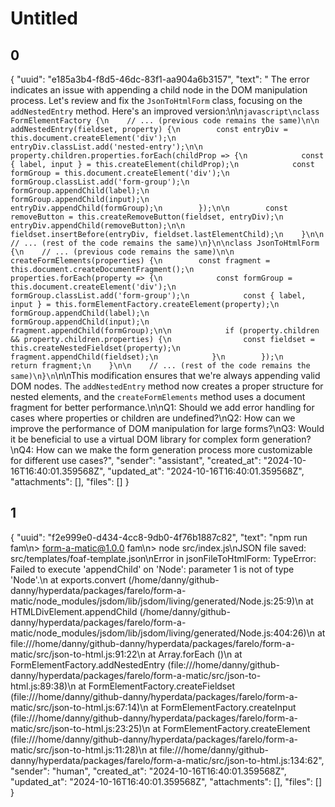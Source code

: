# Untitled

## 0

{
  "uuid": "e185a3b4-f8d5-46dc-83f1-aa904a6b3157",
  "text": " The error indicates an issue with appending a child node in the DOM manipulation process. Let's review and fix the `JsonToHtmlForm` class, focusing on the `addNestedEntry` method. Here's an improved version:\n\n```javascript\nclass FormElementFactory {\n    // ... (previous code remains the same)\n\n    addNestedEntry(fieldset, property) {\n        const entryDiv = this.document.createElement('div');\n        entryDiv.classList.add('nested-entry');\n\n        property.children.properties.forEach(childProp => {\n            const { label, input } = this.createElement(childProp);\n            const formGroup = this.document.createElement('div');\n            formGroup.classList.add('form-group');\n            formGroup.appendChild(label);\n            formGroup.appendChild(input);\n            entryDiv.appendChild(formGroup);\n        });\n\n        const removeButton = this.createRemoveButton(fieldset, entryDiv);\n        entryDiv.appendChild(removeButton);\n\n        fieldset.insertBefore(entryDiv, fieldset.lastElementChild);\n    }\n\n    // ... (rest of the code remains the same)\n}\n\nclass JsonToHtmlForm {\n    // ... (previous code remains the same)\n\n    createFormElements(properties) {\n        const fragment = this.document.createDocumentFragment();\n        properties.forEach(property => {\n            const formGroup = this.document.createElement('div');\n            formGroup.classList.add('form-group');\n            const { label, input } = this.formElementFactory.createElement(property);\n            formGroup.appendChild(label);\n            formGroup.appendChild(input);\n            fragment.appendChild(formGroup);\n\n            if (property.children && property.children.properties) {\n                const fieldset = this.createNestedFieldset(property);\n                fragment.appendChild(fieldset);\n            }\n        });\n        return fragment;\n    }\n\n    // ... (rest of the code remains the same)\n}\n```\n\nThis modification ensures that we're always appending valid DOM nodes. The `addNestedEntry` method now creates a proper structure for nested elements, and the `createFormElements` method uses a document fragment for better performance.\n\nQ1: Should we add error handling for cases where properties or children are undefined?\nQ2: How can we improve the performance of DOM manipulation for large forms?\nQ3: Would it be beneficial to use a virtual DOM library for complex form generation?\nQ4: How can we make the form generation process more customizable for different use cases?",
  "sender": "assistant",
  "created_at": "2024-10-16T16:40:01.359568Z",
  "updated_at": "2024-10-16T16:40:01.359568Z",
  "attachments": [],
  "files": []
}

## 1

{
  "uuid": "f2e999e0-d434-4cc8-9db0-4f76b1887c82",
  "text": "npm run fam\n> form-a-matic@1.0.0 fam\n> node src/index.js\nJSON file saved: src/templates/foaf-template.json\nError in jsonFileToHtmlForm: TypeError: Failed to execute 'appendChild' on 'Node': parameter 1 is not of type 'Node'.\n    at exports.convert (/home/danny/github-danny/hyperdata/packages/farelo/form-a-matic/node_modules/jsdom/lib/jsdom/living/generated/Node.js:25:9)\n    at HTMLDivElement.appendChild (/home/danny/github-danny/hyperdata/packages/farelo/form-a-matic/node_modules/jsdom/lib/jsdom/living/generated/Node.js:404:26)\n    at file:///home/danny/github-danny/hyperdata/packages/farelo/form-a-matic/src/json-to-html.js:91:22\n    at Array.forEach (<anonymous>)\n    at FormElementFactory.addNestedEntry (file:///home/danny/github-danny/hyperdata/packages/farelo/form-a-matic/src/json-to-html.js:89:38)\n    at FormElementFactory.createFieldset (file:///home/danny/github-danny/hyperdata/packages/farelo/form-a-matic/src/json-to-html.js:67:14)\n    at FormElementFactory.createInput (file:///home/danny/github-danny/hyperdata/packages/farelo/form-a-matic/src/json-to-html.js:23:25)\n    at FormElementFactory.createElement (file:///home/danny/github-danny/hyperdata/packages/farelo/form-a-matic/src/json-to-html.js:11:28)\n    at file:///home/danny/github-danny/hyperdata/packages/farelo/form-a-matic/src/json-to-html.js:134:62",
  "sender": "human",
  "created_at": "2024-10-16T16:40:01.359568Z",
  "updated_at": "2024-10-16T16:40:01.359568Z",
  "attachments": [],
  "files": []
}
